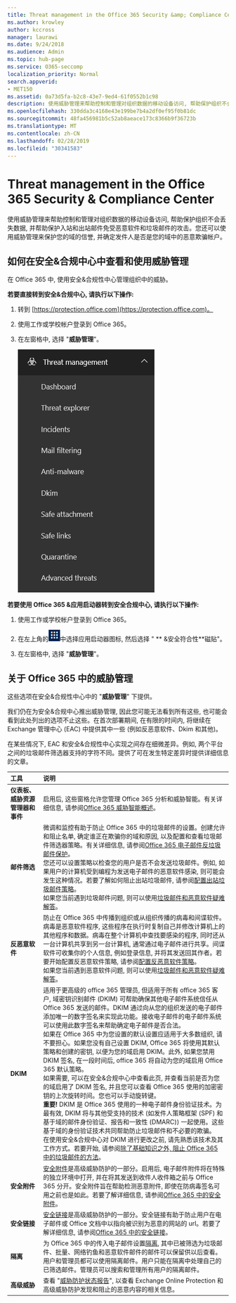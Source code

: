 ```yaml
---
title: Threat management in the Office 365 Security &amp; Compliance Center
ms.author: krowley
author: kccross
manager: laurawi
ms.date: 9/24/2018
ms.audience: Admin
ms.topic: hub-page
ms.service: O365-seccomp
localization_priority: Normal
search.appverid:
- MET150
ms.assetid: 0a73d5fa-b2c8-43e7-9ed4-61f0552b1c98
description: 使用威胁管理来帮助控制和管理对组织数据的移动设备访问, 帮助保护组织不会丢失数据, 并帮助保护入站和出站邮件免受恶意软件和垃圾邮件的攻击。您还可以使用威胁管理来保护您的域的信誉, 并确定发件人是否是您的域中的恶意欺骗帐户。
ms.openlocfilehash: 330dda3c4168e43e199be7b4a2df0ef95f0b81dc
ms.sourcegitcommit: 48fa456981b5c52ab8aeace173c8366b9f36723b
ms.translationtype: MT
ms.contentlocale: zh-CN
ms.lasthandoff: 02/28/2019
ms.locfileid: "30341583"
---
```

# <a name="threat-management-in-the-office-365-security-amp-compliance-center"></a>Threat management in the Office 365 Security &amp; Compliance Center

使用威胁管理来帮助控制和管理对组织数据的移动设备访问, 帮助保护组织不会丢失数据, 并帮助保护入站和出站邮件免受恶意软件和垃圾邮件的攻击。您还可以使用威胁管理来保护您的域的信誉, 并确定发件人是否是您的域中的恶意欺骗帐户。
  
## <a name="how-to-view-and-use-threat-management-in-the-security-amp-compliance-center"></a>如何在安全&amp;合规中心中查看和使用威胁管理

在 Office 365 中, 使用安全&amp;合规性中心管理组织中的威胁。
  
 **若要直接转到安全&amp;合规中心, 请执行以下操作:**
  
1. 转到 [https://protection.office.com](https://protection.office.com)。

2. 使用工作或学校帐户登录到 Office 365。

3. 在左窗格中, 选择 "**威胁管理**"。

    ![Office 365 安全&amp;合规中心威胁管理菜单](media/dca29ff2-ad6d-4c27-becb-b5947268d55a.png)
  
 **若要使用 Office 365 &amp;应用启动器转到安全合规中心, 请执行以下操作:**
  
1. 使用工作或学校帐户登录到 Office 365。

2. 在左上角的![Office 365](media/7502f4ec-3c9a-435d-a7b4-b9cda85189a7.png)中选择应用启动器图标, 然后选择 " ** &amp;安全符合性**磁贴"。 

3. 在左窗格中, 选择 "**威胁管理**"。

## <a name="about-threat-management-in-office-365"></a>关于 Office 365 中的威胁管理

这些选项在安全&amp;合规性中心中的 "**威胁管理**" 下提供。
  
我们仍在为安全&amp;合规中心推出威胁管理, 因此您可能无法看到所有这些, 也可能会看到此处列出的选项不止这些。在首次部署期间, 在有限的时间内, 将继续在 Exchange 管理中心 (EAC) 中提供其中一些 (例如反恶意软件、Dkim 和其他)。

在某些情况下, EAC 和安全&amp;合规性中心实现之间存在细微差异。例如, 两个平台之间的垃圾邮件筛选器支持的字符不同。提供了可在发生特定差异时提供详细信息的文章。
  
|**工具**|**说明**|
|:-----|:-----|
|**仪表板、威胁资源管理器和事件** <br/> |启用后, 这些窗格允许您管理 Office 365 分析和威胁智能。有关详细信息, 请参阅[Office 365 威胁智能概述](office-365-ti.md)。<br/> |
|**邮件筛选** <br/> |微调和监控有助于防止 Office 365 中的垃圾邮件的设置。创建允许和阻止名单, 确定谁正在欺骗你的域和原因, 以及配置和查看垃圾邮件筛选器策略。有关详细信息, 请参阅[Office 365 电子邮件反垃圾邮件保护](anti-spam-protection.md)。<br/> 您还可以设置策略以检查您的用户是否不会发送垃圾邮件。例如, 如果用户的计算机受到编程为发送电子邮件的恶意软件感染, 则可能会发生这种情况。若要了解如何阻止出站垃圾邮件, 请参阅[配置出站垃圾邮件策略](https://technet.microsoft.com/library/jj200737%28v=exchg.150%29.aspx)。<br/> 如果您当前遇到垃圾邮件问题, 则可以使用[垃圾邮件和恶意软件疑难解答](https://configure.office.com/Scenario.aspx?sid=73)。           |
|**反恶意软件** <br/> |防止在 Office 365 中传播到组织或从组织传播的病毒和间谍软件。病毒是恶意软件程序, 这些程序在执行时复制自己并修改计算机上的其他程序和数据。病毒在整个计算机中查找要感染的程序, 同时还从一台计算机共享到另一台计算机, 通常通过电子邮件进行共享。间谍软件可收集你的个人信息, 例如登录信息, 并将其发送回其作者。若要开始配置反恶意软件策略, 请参阅[配置反恶意软件策略](https://technet.microsoft.com/library/jj200745%28v=exchg.150%29.aspx)。<br/> 如果您当前遇到恶意软件问题, 则可以使用[垃圾邮件和恶意软件疑难解答](https://configure.office.com/Scenario.aspx?sid=73)。           |
|**DKIM** <br/> |适用于更高级的 office 365 管理员, 但适用于所有 office 365 客户, 域密钥识别邮件 (DKIM) 可帮助确保其他电子邮件系统信任从 Office 365 发送的邮件。DKIM 通过向从您的组织发送的电子邮件添加唯一的数字签名来实现此功能。接收电子邮件的电子邮件系统可以使用此数字签名来帮助确定电子邮件是否合法。<br/> 如果在 Office 365 中为您设置的默认设置应适用于大多数组织, 请不要担心。如果您没有自己设置 DKIM, Office 365 将使用其默认策略和创建的密钥, 以便为您的域启用 DKIM。此外, 如果您禁用 DKIM 签名, 在一段时间后, office 365 将自动为您的域启用 Office 365 默认策略。<br/> 如果需要, 可以在安全&amp;合规中心中查看此页, 并查看当前是否为您的域启用了 DKIM 签名, 并且您可以查看 Office 365 使用的加密密钥的上次旋转时间。您也可以手动旋转键。<br/> **重要!** DKIM 是 Office 365 使用的一种电子邮件身份验证技术。为最有效, DKIM 将与其他受支持的技术 (如发件人策略框架 (SPF) 和基于域的邮件身份验证、报告和一致性 (DMARC)) 一起使用。这些基于域的身份验证技术共同帮助防止垃圾邮件和不必要的欺骗。<br/>  在使用安全&amp;合规中心对 DKIM 进行更改之前, 请先熟悉该技术及其工作方式。若要开始, 请参阅[除了基础知识之外, 阻止 Office 365 中的垃圾邮件的方法](anti-spam-protection.md#beyond-the-basics-more-ways-to-prevent-spam-in-office-365)。           |
|**安全附件**<br/>|[安全附件](atp-safe-attachments.md)是高级威胁防护的一部分。启用后, 电子邮件附件将在特殊的独立环境中打开, 并在将其发送到收件人收件箱之前与 Office 365 分开。安全附件旨在帮助检测恶意附件, 即使在防病毒签名可用之前也是如此。若要了解详细信息, 请参阅[Office 365 中的安全附件](atp-safe-attachments.md)。<br/> |
|**安全链接** <br/> |[安全链接](atp-safe-links.md)是高级威胁防护的一部分。安全链接有助于防止用户在电子邮件或 Office 文档中以指向被识别为恶意的网站的 url。若要了解详细信息, 请参阅[Office 365 中的安全链接](atp-safe-links.md)。<br/> |
|**隔离**<br/>|为 Office 365 中的传入电子邮件设置[隔离](http://go.microsoft.com/fwlink/p/?LinkID=809005), 其中已被筛选为垃圾邮件、批量、网络钓鱼和恶意软件邮件的邮件可以保留供以后查看。用户和管理员都可以使用隔离邮件。用户只能在隔离中处理自己的已筛选邮件。管理员可以搜索和管理所有用户的隔离邮件。<br/> |
|**高级威胁** <br/> |查看 "[威胁防护状态报告](https://support.office.com/article/View-the-reports-for-Advanced-Threat-Protection-E47E838C-D99E-4C0B-B9AA-E66C4FAE902F#advancedthreats)", 以查看 Exchange Online Protection 和高级威胁防护发现和阻止的恶意内容的相关信息。  <br/> |
